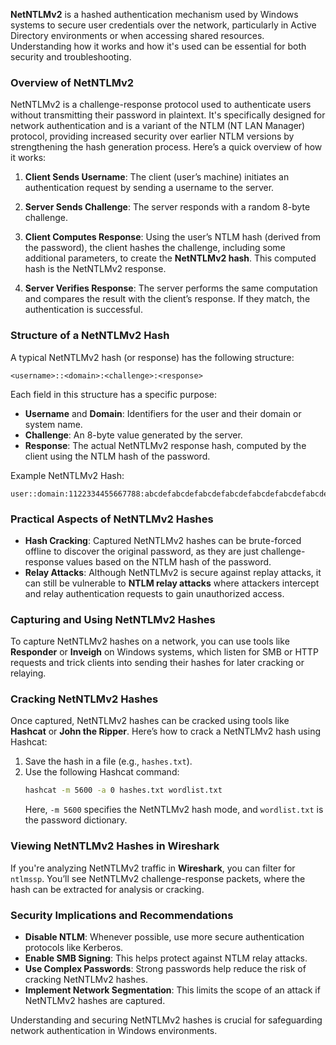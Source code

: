 **NetNTLMv2** is a hashed authentication mechanism used by Windows systems to secure user credentials over the network, particularly in Active Directory environments or when accessing shared resources. Understanding how it works and how it's used can be essential for both security and troubleshooting.

### Overview of NetNTLMv2

NetNTLMv2 is a challenge-response protocol used to authenticate users without transmitting their password in plaintext. It's specifically designed for network authentication and is a variant of the NTLM (NT LAN Manager) protocol, providing increased security over earlier NTLM versions by strengthening the hash generation process. Here’s a quick overview of how it works:

1. **Client Sends Username**: The client (user’s machine) initiates an authentication request by sending a username to the server.

2. **Server Sends Challenge**: The server responds with a random 8-byte challenge.

3. **Client Computes Response**: Using the user’s NTLM hash (derived from the password), the client hashes the challenge, including some additional parameters, to create the **NetNTLMv2 hash**. This computed hash is the NetNTLMv2 response.

4. **Server Verifies Response**: The server performs the same computation and compares the result with the client’s response. If they match, the authentication is successful.

### Structure of a NetNTLMv2 Hash

A typical NetNTLMv2 hash (or response) has the following structure:
```
<username>::<domain>:<challenge>:<response>
```
Each field in this structure has a specific purpose:
- **Username** and **Domain**: Identifiers for the user and their domain or system name.
- **Challenge**: An 8-byte value generated by the server.
- **Response**: The actual NetNTLMv2 response hash, computed by the client using the NTLM hash of the password.

Example NetNTLMv2 Hash:
```
user::domain:1122334455667788:abcdefabcdefabcdefabcdefabcdefabcdefabcdefabcdefabcdefabcdef
```

### Practical Aspects of NetNTLMv2 Hashes

- **Hash Cracking**: Captured NetNTLMv2 hashes can be brute-forced offline to discover the original password, as they are just challenge-response values based on the NTLM hash of the password.
- **Relay Attacks**: Although NetNTLMv2 is secure against replay attacks, it can still be vulnerable to **NTLM relay attacks** where attackers intercept and relay authentication requests to gain unauthorized access.

### Capturing and Using NetNTLMv2 Hashes

To capture NetNTLMv2 hashes on a network, you can use tools like **Responder** or **Inveigh** on Windows systems, which listen for SMB or HTTP requests and trick clients into sending their hashes for later cracking or relaying.

### Cracking NetNTLMv2 Hashes

Once captured, NetNTLMv2 hashes can be cracked using tools like **Hashcat** or **John the Ripper**. Here’s how to crack a NetNTLMv2 hash using Hashcat:

1. Save the hash in a file (e.g., `hashes.txt`).
2. Use the following Hashcat command:
   ```bash
   hashcat -m 5600 -a 0 hashes.txt wordlist.txt
   ```
   Here, `-m 5600` specifies the NetNTLMv2 hash mode, and `wordlist.txt` is the password dictionary.

### Viewing NetNTLMv2 Hashes in Wireshark

If you're analyzing NetNTLMv2 traffic in **Wireshark**, you can filter for `ntlmssp`. You’ll see NetNTLMv2 challenge-response packets, where the hash can be extracted for analysis or cracking.

### Security Implications and Recommendations

- **Disable NTLM**: Whenever possible, use more secure authentication protocols like Kerberos.
- **Enable SMB Signing**: This helps protect against NTLM relay attacks.
- **Use Complex Passwords**: Strong passwords help reduce the risk of cracking NetNTLMv2 hashes.
- **Implement Network Segmentation**: This limits the scope of an attack if NetNTLMv2 hashes are captured.

Understanding and securing NetNTLMv2 hashes is crucial for safeguarding network authentication in Windows environments. 